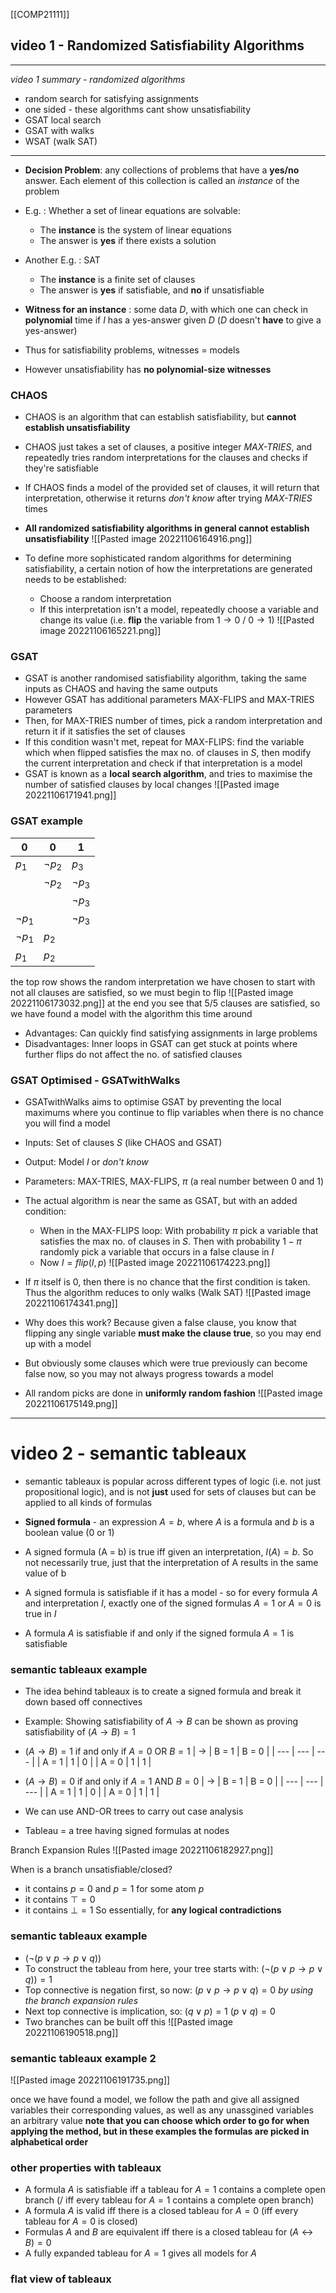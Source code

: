 [[COMP21111]]
## video 1 - Randomized Satisfiability Algorithms

***
*video 1 summary - randomized algorithms*
- random search for satisfying assignments
- one sided - these algorithms cant show unsatisfiability
- GSAT local search
- GSAT with walks
- WSAT (walk SAT)
***

- **Decision Problem**: any collections of problems that have a **yes/no** answer. Each element of this collection is called an *instance* of the problem
- E.g. : Whether a set of linear equations are solvable:
	- The **instance** is the system of linear equations
	- The answer is **yes** if there exists a solution
- Another E.g. : SAT
	- The **instance** is a finite set of clauses
	- The answer is **yes** if satisfiable, and **no** if unsatisfiable

- **Witness for an instance** : some data $D$, with which one can check in **polynomial** time if $I$ has a yes-answer given $D$ ($D$ doesn't **have** to give a yes-answer)
- Thus for satisfiability problems, witnesses = models
- However unsatisfiability has **no polynomial-size witnesses**

### CHAOS
- CHAOS is an algorithm that can establish satisfiability, but **cannot establish unsatisfiability**
- CHAOS just takes a set of clauses, a positive integer *MAX-TRIES*, and repeatedly tries random interpretations for the clauses and checks if they're satisfiable
- If CHAOS finds a model of the provided set of clauses, it will return that interpretation, otherwise it returns *don't know* after trying *MAX-TRIES* times
- **All randomized satisfiability algorithms in general cannot establish unsatisfiability**
  ![[Pasted image 20221106164916.png]]

- To define more sophisticated random algorithms for determining satisfiability, a certain notion of how the interpretations are generated needs to be established:
	- Choose a random interpretation
	- If this interpretation isn't a model, repeatedly choose a variable and change its value (i.e. **flip** the variable from $1\rightarrow 0$ / $0\rightarrow 1$)
![[Pasted image 20221106165221.png]]

### GSAT
- GSAT is another randomised satisfiability algorithm, taking the same inputs as CHAOS and having the same outputs
- However GSAT has additional parameters MAX-FLIPS and MAX-TRIES parameters
- Then, for MAX-TRIES number of times, pick a random interpretation and return it if it satisfies the set of clauses
- If this condition wasn't met, repeat for MAX-FLIPS: find the variable which when flipped satisfies the max no. of clauses in $S$, then modify the current interpretation and check if that interpretation is a model
- GSAT is known as a **local search algorithm**, and tries to maximise the number of satisfied clauses by local changes
![[Pasted image 20221106171941.png]]

### GSAT example

| 0 | 0 | 1 |
| --- | --- | --- |
|$p_1$ | $\neg p_2$ | $p_3$ |
| | $\neg p_2$ | $\neg p_3$ |
| | | $\neg p_3$ |
| $\neg p_1$ | | $\neg p_3$ |
| $\neg p_1$ | $p_2$ | |
| $p_1$ | $p_2$ | |

the top row shows the random interpretation we have chosen to start with
not all clauses are satisfied, so we must begin to flip
![[Pasted image 20221106173032.png]]
at the end you see that 5/5 clauses are satisfied, so we have found a model with the algorithm this time around

- Advantages: Can quickly find satisfying assignments in large problems
- Disadvantages: Inner loops in GSAT can get stuck at points where further flips do not affect the no. of satisfied clauses

### GSAT Optimised - GSATwithWalks
- GSATwithWalks aims to optimise GSAT by preventing the local maximums where you continue to flip variables when there is no chance you will find a model
- Inputs: Set of clauses $S$ (like CHAOS and GSAT)
- Output: Model $I$ or *don't know*
- Parameters: MAX-TRIES, MAX-FLIPS, $\pi$ (a real number between 0 and 1)

- The actual algorithm is near the same as GSAT, but with an added condition:
	- When in the MAX-FLIPS loop: With probability $\pi$ pick a variable that satisfies the max no. of clauses in $S$. Then with probability $1-\pi$ randomly pick a variable that occurs in a false clause in $I$
	- Now $I = flip(I,p)$
![[Pasted image 20221106174223.png]]

- If $\pi$ itself is 0, then there is no chance that the first condition is taken. Thus the algorithm reduces to only walks (Walk SAT)
![[Pasted image 20221106174341.png]]

- Why does this work? Because given a false clause, you know that flipping any single variable **must make the clause true**, so you may end up with a model
- But obviously some clauses which were true previously can become false now, so you may not always progress towards a model
- All random picks are done in **uniformly random fashion**
![[Pasted image 20221106175149.png]]

***

# video 2 - semantic tableaux

- semantic tableaux is popular across different types of logic (i.e. not just propositional logic), and is not **just** used for sets of clauses but can be applied to all kinds of formulas

- **Signed formula** - an expression $A = b$, where $A$ is a formula and $b$ is a boolean value ($0$ or $1$)
- A signed formula (A = b) is true iff given an interpretation, $I(A) = b$. So not necessarily true, just that the interpretation of A results in the same value of b

- A signed formula is satisfiable if it has a model - so for every formula $A$ and interpretation $I$, exactly one of the signed formulas $A = 1$ or $A = 0$ is true in $I$
- A formula $A$ is satisfiable if and only if the signed formula $A = 1$ is satisfiable

### semantic tableaux example

- The idea behind tableaux is to create a signed formula and break it down based off connectives
- Example: Showing satisfiability of $A\rightarrow B$ can be shown as proving satisfiability of $(A \rightarrow B) = 1$
- $(A\rightarrow B) = 1$ if and only if $A = 0$ OR $B = 1$
| $\rightarrow$ | B = 1 | B = 0 |
| --- | --- | --- |
| A = 1 | 1 | 0 |
| A = 0 | 1 | 1 |

- $(A \rightarrow B) = 0$ if and only if $A = 1$ AND $B = 0$
| $\rightarrow$ | B = 1 | B = 0 |
| --- | --- | --- |
| A = 1 | 1 | 0 |
| A = 0 | 1 | 1 |

- We can use AND-OR trees to carry out case analysis
- Tableau = a tree having signed formulas at nodes

Branch Expansion Rules
![[Pasted image 20221106182927.png]]

When is a branch unsatisfiable/closed?
- it contains $p = 0$ and $p = 1$ for some atom $p$
- it contains $\top = 0$
- it contains $\bot = 1$
So essentially, for **any logical contradictions**

### semantic tableaux example

- $(\neg(p\lor p \rightarrow p \lor q))$
- To construct the tableau from here, your tree starts with:
	  $(\neg(p\lor p \rightarrow p \lor q)) = 1$
- Top connective is negation first, so now:
	  $(p\lor p \rightarrow p \lor q) = 0$
	*by using the branch expansion rules*
- Next top connective is implication, so:
	  $(q\lor p) = 1$
	  $(p\lor q) = 0$
- Two branches can be built off this
![[Pasted image 20221106190518.png]]

### semantic tableaux example 2
![[Pasted image 20221106191735.png]]

once we have found a model, we follow the path and give all assigned variables their corresponding values, as well as any unassgined variables an arbitrary value
**note that you can choose which order to go for when applying the method, but in these examples the formulas are picked in alphabetical order**

### other properties with tableaux
- A formula $A$ is satisfiable iff a tableau for $A = 1$ contains a complete open branch (/ iff every tableau for $A = 1$ contains a complete open branch)
- A formula $A$ is valid iff there is a closed tableau for $A = 0$ (iff every tableau for $A = 0$ is closed)
- Formulas $A$ and $B$ are equivalent iff there is a closed tableau for $(A\leftrightarrow B) = 0$
- A fully expanded tableau for $A = 1$ gives all models for $A$

### flat view of tableaux